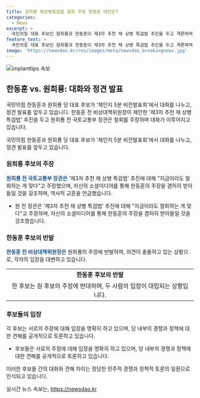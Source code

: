 ```yaml
---
title: 원희룡 채상병특검법 철회 주장 한동훈 대안은?
categories:
  - News
excerpt: >
  국민의힘 대표 후보인 원희룡과 한동훈이 제3자 추천 채 상병 특검법 추진을 두고 격론하며 정견을 밝혔다. 원희룡은 한동훈의 제안을 철회해야 한다고 주장했고, 한동훈은 이에 반발하며 민주당의 특검법에 대안을 제시해야 한다고 언급했다. 양측은 서로의 주장에 대한 비판과 반발을 내비쳤으며, 후보로서의 경쟁에서 발언하며 민생을 위한 정치를 강조했다.
feature_text: >
  국민의힘 대표 후보인 원희룡과 한동훈이 제3자 추천 채 상병 특검법 추진을 두고 격론하며 정견을 밝혔다. 원희룡은 한동훈의 제안을 철회해야 한다고 주장했고, 한동훈은 이에 반발하며 민주당의 특검법에 대안을 제시해야 한다고 언급했다. 양측은 서로의 주장에 대한 비판과 반발을 내비쳤으며, 후보로서의 경쟁에서 발언하며 민생을 위한 정치를 강조했다.
image: 'https://newsdao.kr/res/images/meta/newsdao_breakingnews.jpg'
---
```


<p><img src="https://newsdao.kr/res/images/meta/newsdao_breakingnews.jpg" alt="implanttips 속보" /></p>

<h2 data-ke-size="size26">한동훈 vs. 원희룡: 대화와 정견 발표</h2>

<p>국민의힘 한동훈과 원희룡 당 대표 후보가 '체인지 5분 비전발표회'에서 대화를 나누고, 정견 발표를 앞두고 있습니다. 한동훈 전 비상대책위원장이 제안한 '제3자 추천 채 상병 특검법' 추진을 두고 원희룡 전 국토교통부 장관은 철회를 주장하며 대화가 이루어지고 있습니다.</p>

<p data-ke-size="size16">국민의힘 한동훈과 원희룡 당 대표 후보가 '체인지 5분 비전발표회'에서 대화를 나누고, 정견 발표를 앞두고 있습니다.</p>

<h3 data-ke-size="size23">원희룡 후보의 주장</h3>

<p><b><span style="color: #1a5490;">원희룡 전 국토교통부 장관은</span></b> '제3자 추천 채 상병 특검법' 추진에 대해 "지금이라도 철회하는 게 맞다"고 주장했으며, 자신의 소셜미디어를 통해 한동훈의 주장을 겸허히 받아들일 것을 강조하며, 역사적 교훈을 언급했습니다.</p>

<ul>
  <li>원 전 장관은 '제3자 추천 채 상병 특검법' 추진에 대해 "지금이라도 철회하는 게 맞다"고 주장하며, 자신의 소셜미디어를 통해 한동훈의 주장을 겸허히 받아들일 것을 강조했습니다.</li>
</ul>

<h3 data-ke-size="size23">한동훈 후보의 반발</h3>

<p><b><span style="color: #1a5490;">한동훈 전 비상대책위원장은</span></b> 원희룡의 주장에 반발하여, 의견이 충돌하고 있는 상황으로, 각자의 입장을 대변하고 있습니다.</p>

<table>
  <tr>
    <td style="text-align: center; height: 17px;"><b>한동훈 후보의 반발</b></td>
  </tr>
  <tr>
    <td style="text-align: center; height: 17px;">한 후보는 원 후보의 주장에 반대하며, 두 사람의 입장이 대립되는 상황입니다.</td>
  </tr>
</table>

<h3 data-ke-size="size23">후보들의 입장</h3>

<p>각 후보는 서로의 주장에 대해 입장을 명확히 하고 있으며, 당 내부의 경쟁과 정책에 대한 견해를 공개적으로 토론하고 있습니다.</p>

<ul>
  <li>후보들은 서로의 주장에 대해 입장을 명확히 하고 있으며, 당 내부의 경쟁과 정책에 대한 견해를 공개적으로 토론하고 있습니다.</li>
</ul>

<p>이러한 후보들 간의 대화와 견해 차이는 정당한 민주적 경쟁과 정책적 토론의 일환으로 인식되고 있습니다.</p>
실시간 뉴스 속보는, <a href="https://newsdao.kr" rel="dofollow">https://newsdao.kr</a>


